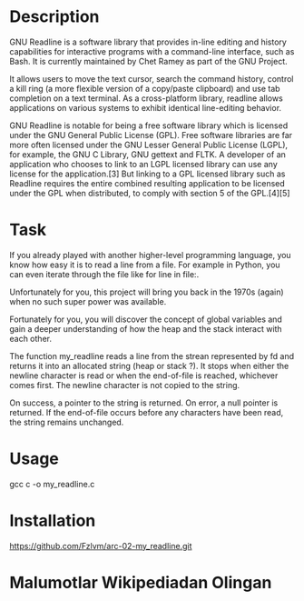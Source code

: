 # Description

GNU Readline is a software library that provides in-line editing and history capabilities for interactive programs with a command-line interface, such as Bash. It is currently maintained by Chet Ramey as part of the GNU Project.

It allows users to move the text cursor, search the command history, control a kill ring (a more flexible version of a copy/paste clipboard) and use tab completion on a text terminal. As a cross-platform library, readline allows applications on various systems to exhibit identical line-editing behavior.

GNU Readline is notable for being a free software library which is licensed under the GNU General Public License (GPL). Free software libraries are far more often licensed under the GNU Lesser General Public License (LGPL), for example, the GNU C Library, GNU gettext and FLTK. A developer of an application who chooses to link to an LGPL licensed library can use any license for the application.[3] But linking to a GPL licensed library such as Readline requires the entire combined resulting application to be licensed under the GPL when distributed, to comply with section 5 of the GPL.[4][5]

# Task

If you already played with another higher-level programming language, you know how easy it is to read a line from a file. For example in Python, you can even iterate through the file like for line in file:.

Unfortunately for you, this project will bring you back in the 1970s (again) when no such super power was available.

Fortunately for you, you will discover the concept of global variables and gain a deeper understanding of how the heap and the stack interact with each other.

The function my_readline reads a line from the strean represented by fd and returns it into an allocated string (heap or stack ?). It stops when either the newline character is read or when the end-of-file is reached, whichever comes first. The newline character is not copied to the string.

On success, a pointer to the string is returned. On error, a null pointer is returned. If the end-of-file occurs before any characters have been read, the string remains unchanged.

# Usage

gcc c -o my_readline.c

# Installation

https://github.com/Fzlvm/arc-02-my_readline.git

# Malumotlar Wikipediadan Olingan 
